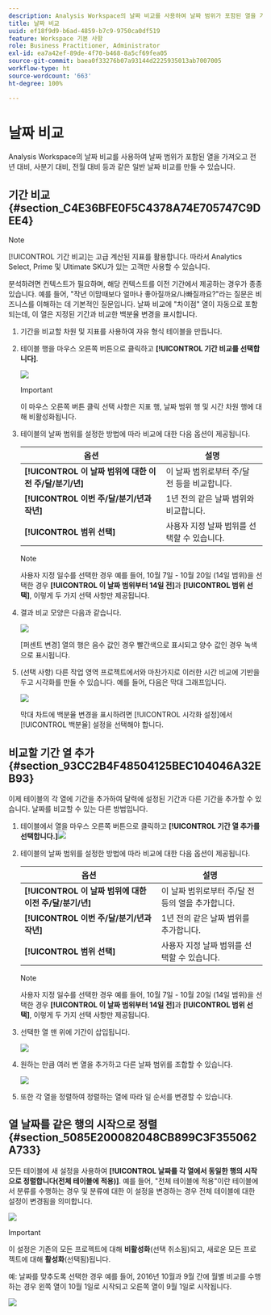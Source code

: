 ```yaml
---
description: Analysis Workspace의 날짜 비교를 사용하여 날짜 범위가 포함된 열을 가져오고 전년 대비, 사분기 대비, 전월 대비 등과 같은 일반 날짜 비교를 만들 수 있습니다.
title: 날짜 비교
uuid: ef18f9d9-b6ad-4859-b7c9-9750ca0df519
feature: Workspace 기본 사항
role: Business Practitioner, Administrator
exl-id: ea7a42ef-89de-4f70-b468-8a5cf69fea05
source-git-commit: baea0f33276b07a93144d2225935013ab7007005
workflow-type: ht
source-wordcount: '663'
ht-degree: 100%

---
```


# 날짜 비교

Analysis Workspace의 날짜 비교를 사용하여 날짜 범위가 포함된 열을 가져오고 전년 대비, 사분기 대비, 전월 대비 등과 같은 일반 날짜 비교를 만들 수 있습니다.

## 기간 비교 {#section_C4E36BFE0F5C4378A74E705747C9DEE4}

>[!NOTE]
>[!UICONTROL 기간 비교]는 고급 계산된 지표를 활용합니다. 따라서 Analytics Select, Prime 및 Ultimate SKU가 있는 고객만 사용할 수 있습니다.

분석하려면 컨텍스트가 필요하며, 해당 컨텍스트를 이전 기간에서 제공하는 경우가 종종 있습니다. 예를 들어, &quot;작년 이맘때보다 얼마나 좋아질까요/나빠질까요?&quot;라는 질문은 비즈니스를 이해하는 데 기본적인 질문입니다. 날짜 비교에 &quot;차이점&quot; 열이 자동으로 포함되는데, 이 열은 지정된 기간과 비교한 백분율 변경을 표시합니다.

1. 기간을 비교할 차원 및 지표를 사용하여 자유 형식 테이블을 만듭니다.
1. 테이블 행을 마우스 오른쪽 버튼으로 클릭하고 **[!UICONTROL 기간 비교를 선택합니다]**.

   ![](assets/compare-time.png)

   >[!IMPORTANT]
   >
   >이 마우스 오른쪽 버튼 클릭 선택 사항은 지표 행, 날짜 범위 행 및 시간 차원 행에 대해 비활성화됩니다.

1. 테이블의 날짜 범위를 설정한 방법에 따라 비교에 대한 다음 옵션이 제공됩니다.

   | 옵션 | 설명 |
   |---|---|
   | **[!UICONTROL 이 날짜 범위에 대한 이전 주/달/분기/년]** | 이 날짜 범위로부터 주/달 전 등을 비교합니다. |
   | **[!UICONTROL 이번 주/달/분기/년과 작년]** | 1년 전의 같은 날짜 범위와 비교합니다. |
   | **[!UICONTROL 범위 선택]** | 사용자 지정 날짜 범위를 선택할 수 있습니다. |

   >[!NOTE]
   >
   >사용자 지정 일수를 선택한 경우 예를 들어, 10월 7일 - 10월 20일 (14일 범위)을 선택한 경우 **[!UICONTROL 이 날짜 범위부터 14일 전]**&#x200B;과 **[!UICONTROL 범위 선택]**, 이렇게 두 가지 선택 사항만 제공됩니다.

1. 결과 비교 모양은 다음과 같습니다.

   ![](assets/compare-time-result.png)

   [퍼센트 변경] 열의 행은 음수 값인 경우 빨간색으로 표시되고 양수 값인 경우 녹색으로 표시됩니다.

1. (선택 사항) 다른 작업 영역 프로젝트에서와 마찬가지로 이러한 시간 비교에 기반을 두고 시각화를 만들 수 있습니다. 예를 들어, 다음은 막대 그래프입니다.

   ![](assets/compare-time-barchart.png)

   막대 차트에 백분율 변경을 표시하려면 [!UICONTROL 시각화 설정]에서 [!UICONTROL 백분율] 설정을 선택해야 합니다.

## 비교할 기간 열 추가 {#section_93CC2B4F48504125BEC104046A32EB93}

이제 테이블의 각 열에 기간을 추가하여 달력에 설정된 기간과 다른 기간을 추가할 수 있습니다. 날짜를 비교할 수 있는 다른 방법입니다.

1. 테이블에서 열을 마우스 오른쪽 버튼으로 클릭하고 **[!UICONTROL 기간 열 추가를 선택합니다.]**![](assets/add-time-period-column.png)

1. 테이블의 날짜 범위를 설정한 방법에 따라 비교에 대한 다음 옵션이 제공됩니다.

   | 옵션 | 설명 |
   |---|---|
   | **[!UICONTROL 이 날짜 범위에 대한 이전 주/달/분기/년]** | 이 날짜 범위로부터 주/달 전 등의 열을 추가합니다. |
   | **[!UICONTROL 이번 주/달/분기/년과 작년]** | 1년 전의 같은 날짜 범위를 추가합니다. |
   | **[!UICONTROL 범위 선택]** | 사용자 지정 날짜 범위를 선택할 수 있습니다. |

   >[!NOTE]
   >
   >사용자 지정 일수를 선택한 경우 예를 들어, 10월 7일 - 10월 20일 (14일 범위)을 선택한 경우 **[!UICONTROL 이 날짜 범위부터 14일 전]**&#x200B;과 **[!UICONTROL 범위 선택]**, 이렇게 두 가지 선택 사항만 제공됩니다.

1. 선택한 열 맨 위에 기간이 삽입됩니다.

   ![](assets/add-time-period-column2.png)

1. 원하는 만큼 여러 번 열을 추가하고 다른 날짜 범위를 조합할 수 있습니다.

   ![](assets/add-time-period-column4.png)

1. 또한 각 열을 정렬하여 정렬하는 열에 따라 일 순서를 변경할 수 있습니다.

## 열 날짜를 같은 행의 시작으로 정렬 {#section_5085E200082048CB899C3F355062A733}

모든 테이블에 새 설정을 사용하여 **[!UICONTROL 날짜를 각 열에서 동일한 행의 시작으로 정렬합니다(전체 테이블에 적용)]**. 예를 들어, &quot;전체 테이블에 적용&quot;이란 테이블에서 분류를 수행하는 경우 및 분류에 대한 이 설정을 변경하는 경우 전체 테이블에 대한 설정이 변경됨을 의미합니다.

![](assets/date-comparison-setting.png)

>[!IMPORTANT]
>
>이 설정은 기존의 모든 프로젝트에 대해 **비활성화**(선택 취소됨)되고, 새로운 모든 프로젝트에 대해 **활성화**(선택됨)됩니다.

예: 날짜를 맞추도록 선택한 경우 예를 들어, 2016년 10월과 9월 간에 월별 비교를 수행하는 경우 왼쪽 열이 10월 1일로 시작되고 오른쪽 열이 9월 1일로 시작됩니다.

![](assets/add-time-period-column3.png)

<!-- 

<p>See Jonny Moon's email from November 3. </p>

 -->
